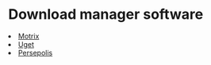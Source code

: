 # Download manager software
<li><a href="https://motrix.app/">Motrix</a></li>
<li><a href="https://sourceforge.net/projects/urlget/">Uget</a></li>
<li><a href="https://persepolisdm.github.io/">Persepolis</a></li>
